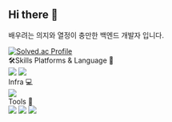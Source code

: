 
## Hi there 👋
배우려는 의지와 열정이 충만한 백엔드 개발자 입니다.
<!--
**Bkukim/Bkukim** is a ✨ _special_ ✨ repository because its `README.md` (this file) appears on your GitHub profile.

Here are some ideas to get you started:

- 🔭 I’m currently working on ...
- 🌱 I’m currently learning ...
- 👯 I’m looking to collaborate on ...
- 🤔 I’m looking for help with ...
- 💬 Ask me about ...
- 📫 How to reach me: ...
- 😄 Pronouns: ...
- ⚡ Fun fact: ...
-->

[![Solved.ac Profile](http://mazassumnida.wtf/api/generate_badge?boj=back12)](https://solved.ac/back12)<br/>
🛠Skills
Platforms & Language 🌱<br>
<img src="https://img.shields.io/badge/Spring-6DB33F?style=flat&logo=Spring&logoColor=white"/>
<img src="https://img.shields.io/badge/SpringBoot-6DB33F?style=flat&logo=SpringBoot&logoColor=white"/><br>
Infra 💻<br>
<img src="https://img.shields.io/badge/Oracle-#F80000?style=flat&logo=Oracle&logoColor=white"/><br>
Tools 🔩<br>
<img src="https://img.shields.io/badge/IntelliJ IDEA-000000?style=flat&logo=Spring&logoColor=white"/>
<img src="https://img.shields.io/badge/Git-#F05032?style=flat&logo=Git&logoColor=white"/>
<img src="https://img.shields.io/badge/GitHub-#181717?style=flat&logo=GitHub&logoColor=white"/>
